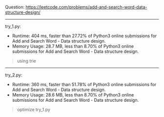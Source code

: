 Question: https://leetcode.com/problems/add-and-search-word-data-structure-design/

---

try_1.py:
* Runtime: 404 ms, faster than 27.72% of Python3 online submissions for Add and Search Word - Data structure design.
* Memory Usage: 28.7 MB, less than 8.70% of Python3 online submissions for Add and Search Word - Data structure design.

> using trie

---

try_2.py:
* Runtime: 360 ms, faster than 51.78% of Python3 online submissions for Add and Search Word - Data structure design.
* Memory Usage: 28.6 MB, less than 8.70% of Python3 online submissions for Add and Search Word - Data structure design.

> optimize try_1.py
